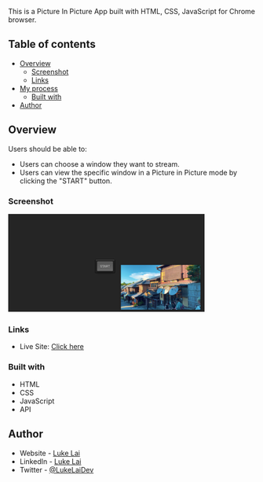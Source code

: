 
This is a Picture In Picture App built with HTML, CSS, JavaScript for Chrome browser.

## Table of contents

- [Overview](#overview)
  - [Screenshot](#screenshot)
  - [Links](#links)
- [My process](#my-process)
  - [Built with](#built-with)
- [Author](#author)



## Overview

Users should be able to:

- Users can choose a window they want to stream.
- Users can view the specific window in a Picture in Picture mode by clicking the "START" button.

### Screenshot

<img src="./preview.png" width="400" />


### Links

- Live Site: [Click here](https://simpleluke.github.io/Picture-In-Picture/)

### Built with

- HTML
- CSS
- JavaScript
- API

## Author

- Website - [Luke Lai](https://lukelai.tech/)
- LinkedIn - [Luke Lai](https://www.linkedin.com/in/luke-lai-309a3522b/)
- Twitter - [@LukeLaiDev](https://www.twitter.com/LukeLaiDev)
